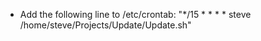 


- Add the following line to /etc/crontab:
"*/15 * * * * steve /home/steve/Projects/Update/Update.sh"

